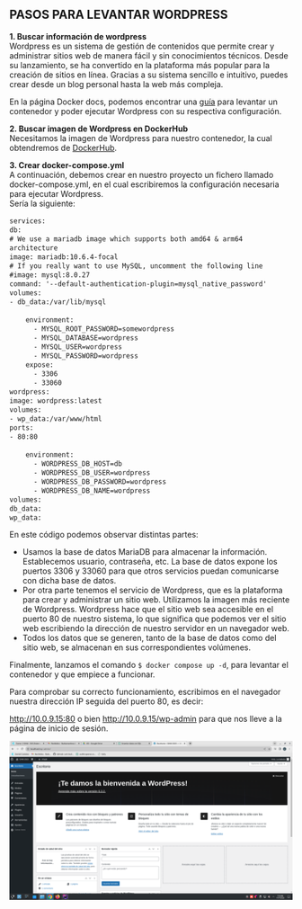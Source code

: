 ## PASOS PARA LEVANTAR WORDPRESS ##

**1. Buscar información de wordpress**<br>
Wordpress es un sistema de gestión de contenidos que permite crear y administrar
sitios web de manera fácil y sin conocimientos técnicos. Desde su lanzamiento, se ha convertido en la plataforma más popular para la
creación de sitios en línea. Gracias a su sistema sencillo e intuitivo, puedes crear desde un blog personal hasta
la web más compleja.

En la página Docker docs, podemos encontrar una [guía](https://docs.docker.com/samples/wordpress/) para levantar
un contenedor y poder ejecutar Wordpress con su respectiva configuración.

**2. Buscar imagen de Wordpress en DockerHub**<br>
Necesitamos la imagen de Wordpress para nuestro contenedor, la cual obtendremos de 
[DockerHub](https://hub.docker.com/_/wordpress).

**3. Crear docker-compose.yml**<br>
A continuación, debemos crear en nuestro proyecto un fichero llamado docker-compose.yml, en el cual escribiremos
la configuración necesaria para ejecutar Wordpress.<br>
Sería la siguiente:

```
services:
db:
# We use a mariadb image which supports both amd64 & arm64 architecture
image: mariadb:10.6.4-focal
# If you really want to use MySQL, uncomment the following line
#image: mysql:8.0.27
command: '--default-authentication-plugin=mysql_native_password'
volumes:
- db_data:/var/lib/mysql

    environment:
      - MYSQL_ROOT_PASSWORD=somewordpress
      - MYSQL_DATABASE=wordpress
      - MYSQL_USER=wordpress
      - MYSQL_PASSWORD=wordpress
    expose:
      - 3306
      - 33060
wordpress:
image: wordpress:latest
volumes:
- wp_data:/var/www/html
ports:
- 80:80

    environment:
      - WORDPRESS_DB_HOST=db
      - WORDPRESS_DB_USER=wordpress
      - WORDPRESS_DB_PASSWORD=wordpress
      - WORDPRESS_DB_NAME=wordpress
volumes:
db_data:
wp_data:
```
En este código podemos observar distintas partes:
- Usamos la base de datos MariaDB para almacenar la información. 
Establecemos usuario, contraseña, etc. 
La base de datos expone los puertos 3306 y 33060 para que otros servicios
puedan comunicarse con dicha base de datos.
- Por otra parte tenemos el servicio de Wordpress, que es la plataforma 
para crear y administrar un sitio web.
Utilizamos la imagen más reciente de Wordpress.
Wordpress hace que el sitio web sea accesible en el puerto 80 de
nuestro sistema, lo que significa que podemos ver el sitio web escribiendo
la dirección de nuestro servidor en un navegador web.
- Todos los datos que se generen, tanto de la base de datos como del sitio web,
se almacenan en sus correspondientes volúmenes.


Finalmente, lanzamos el comando `$ docker compose up -d`, para levantar el contenedor
y que empiece a funcionar.

Para comprobar su correcto funcionamiento, escribimos en el navegador nuestra dirección IP
seguida del puerto 80, es decir:

http://10.0.9.15:80 o bien http://10.0.9.15/wp-admin para que nos lleve
a la página de inicio de sesión.

![captura](./Imagen/captura.png)
